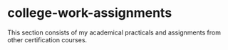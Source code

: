 # college-work-assignments
This section consists of my academical practicals and assignments from other certification courses.
